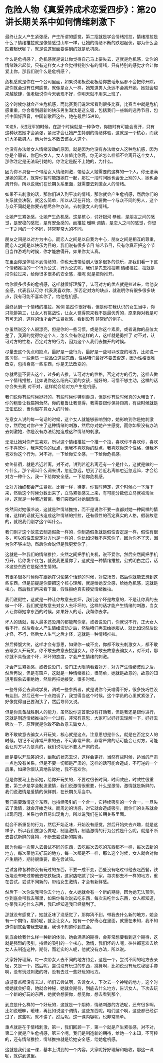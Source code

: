 # 危险人物《真爱养成术恋爱四步》：第20讲长期关系中如何情绪刺激下

最终让女人产生紧张感，产生所谓的感觉，第二招就是学会情绪推拉，情绪推拉是什么？情绪推拉就是像情感过山车一样，让她的情绪不断的跌宕起伏，那为什么会跌宕起伏呢？，就是说这里面要讲到的就是危机感。

什么是危机感？，危机感就是说让你觉得自己马上要失去，这就是危机感，让你的情绪跌宕起伏，只有这样女人才会觉得特别少有的情绪，只有特别的感觉才会让你爱上你，那我们说什么是危机感？。

危机感就是你在一个公司里面，如果说老板说老板给你放话永远都不会把你开除，那你就会没有任何感觉，就像是女人一样，她知道男人永远不会离开她，她就会越来越放肆，但老板说你今天表现不好，你明天就不用来上班了。

这个时候你就会产生危机感，而比赛我们说常常看到很多比赛，比赛当中就是危机感重重，你会看到最新的快乐男生淘汰是这么强，包括我们一些新的选秀节目，包括中国好声音，中国新歌声这些，她在最后15进10。

10进5，5进冠军的时候，在那个时候就是一种争夺，你随时有可能会离开，只有这种状态她才会紧张，紧张才会让她产生特别的情绪体验，这就是一个核心，而我们大多数男人，他为什么不敢去该女人这个。

他没有办法给女人情绪波动的原因，就是因为他没有办法给女人这种危机感，因为你是个弱者，你巴结女人，女人价值比你高，你无论怎么样都不会离开这个女人，那你注定是无法吸引她的，你注定是配不上她的，为什么。

因为你不具备一个带给女人情绪刺激，带给女人她需要的这样的一个人，你无法满足她的需求，就算你暂时能跟她在一起，那过一段时间她也会爱上别的人，她也会离开你，所以说我们在长期关系里面，就需要去刺激女人的情绪。

如果不去刺激的话，那你们进入到平淡的情绪，那你就会产生危机感，然后你们的关系就会决裂，就这么简单，所以从现在开始，你要做一个与众不同的男人，这个与众不同就是你要去想尽各种办法，去刺激女人的情绪。

让她产生紧张感，让她产生危机感，这是核心，讨好银河 恭维，是朋友之间的感觉，是安稳的感觉，是有安全感的，而推拉 暧昧 调情，是恋人之间的感觉，你想一下之间的一个不同，非常非常大的不同。

朋友之间是以对方为中心，而恋人之间是以自我为中心，朋友之间是相互的尊重，而恋人之间是以快乐为目的，我们说有很多节目 综艺节目，只有你真正把这个节目当作游戏的时候，你才能放得开，如果你太认真。

在里面你是体验不到情绪的，你也无法带给别人很多很多的快乐，那我们看一下这个情绪推拉的一个行为公式，行为公式呢，我们是先去推拉嘛 情绪推拉，拉就是把你拉过来，给你很多很多的安全感，推呢 就是把你推开。

给你很多很多的危机感，这样就很好理解了，认可对方的优点就是拉过来，给他安全感，代表我认可你 代表我喜欢你，那否定对方的缺点，就说明你有很多很多缺点，我有可能不喜欢你了，给他危机感。

最终达到一个情绪的推拉，案例 虽然你很好看，但是你在我认识的女生当中，你只能排第三，让女人有挑战性，让女人觉得原来我不是最优秀的，原来你对我是可有可无的，这样的话才会产生紧张感，看到没有 非常好的例子。

你虽然说这个人很漂亮，但是你的一些习惯，或是你这个素质，或者说你的品位太差了，我真的觉得你这个人，怎么会有你这样的人，这样就是勇推了 对不对，认可对方的性格，否定对方的行为，因为这个人我们去推开的时候。

尽量去这个优点和缺点，最好是一些行为，最好是一些可以改变的地方，比如说一些习惯，一些素质 一些品位这些东西，性格咱们最好不要去否定，因为性格很难改变，包括身高一些东西，你是无法改变的。

你就尽量不要去这个，过多的去推，认可对方的性格，否定对方的行为，这样去做一个情绪推拉，比如说你这么阳光可爱的女孩，挺好的，可惜不够主动，这样的话你会失去我 对不对，这样就会给对方产生危机感。

我们说你有些时候挺好的，有些时候你特别善良，但是你有些时候真的太粗鲁了，你的粗鲁让我猫狗耸然，你的粗鲁让我觉得，我需要跟你保持距离，有些时候就是王伍伍说，当你越在意女人的时候。

在意女人说的每一句话的时候，这个女人就能够影响到你，她影响到你是她刺激你，然后她对你产生了这种情绪的刺激，然后你对她产生感觉，而你如果没有办法去刺激她，你是没有办法给她造成这种情绪的刺激。

无法让她对你产生喜欢，所以这个情绪推拉一个推一个拉，喜欢你不喜欢你，喜欢你不喜欢你，我喜欢你的优点，但我不喜欢你的缺点，我喜欢你这个性格，但我不喜欢你这个行为，对不对，一下给你安全感，一下给你危机感。

始终徘徊，就是若近若离，对不对，讲到若近若离还有一个是什么，这就是做的一个什么，那个词叫什么词来讲，忽近忽远，想到了若近若离嘛忽近忽远嘛，才会给对方一种什么，我一下给你安全感，一下给你危机感。

让对方始终都会产生紧张，比赛一样，待定，你暂时待定，这个时候心一下落下来，然后这个时候分数出来了，立马紧张感又上来，有可能分数低立马就被淘汰掉，这就是一种若近若离，我们突然间对她很热情。

突然间对她很冷淡，这就是种情绪推拉，而不是说你不要一直都对她一种同样的情绪，这样的话就无法造成这种情绪的推拉，还有假性的否定真实的人格，假装故意的，就跟我们刚才这个叫什么。

我们刚才这个故意去制造假象一样的，你制造假象就是假性否定是一样，假性有很多，可以假性去否定对方也是一样的，你比如说我不喜欢你了，因为你不了天，因为你不够主动，然后你会说但是我更爱你了。

这就是一种我们的情绪推拉，突然之间把手机关机，说不爱你，然后突然间把手机打开，给你发个红包，就说我更爱你了，这就是一种情绪推拉，公式明白之后，话术这些东西它是促进生情的。

有很多很多时候你在跟她在讨论某个话题的时候，对应场景，然后你就能去想到这些东西，但是前提是你要把这个核心理解，就是给她安全感，给她危机感，这就是核心，然后我们再来看下面，假性拒绝真实接受情绪推拉。

我们说假性，这就是一种让你故意去变坏，我们这个坏是故意的，不是让你真的去做一个坏，我们就是故意去对女人去坏坏的，这样的话才能产生情绪的刺激，当女人让你帮她拿东西的时候，如果好人的话，我帮你去拿。

坏人的话就，每人最多还没用的都能帮你拿，或者说没门，你就说不行，正大女人看不行，然后看女人产生情绪波动之后，然后咱们再去给她服从，就比如说然后说才怪，不行，然后女人生气之后才怪，这就是一种情绪推拉。

然后捧腹大笑，这样才会有意思，如果你一成不变，你都不敢去刺激女人，都不敢去跟女人开玩笑，你不敢去故意去挑逗女人，你不敢去故意去骗女人，对不对，那你就不具备这个坏，坏坏的态度，才会产生情绪的刺激。

才会产生紧张感，或者说没门，没门正大眼睛看着对方，对方产生情绪波动之后，然后再说，但是有窗户，这就是一种情绪推拉，很简单，她就是故意的，故意的知道用假象去拒绝她，然后再把她接受，很多时候。

一些导师会去调戏学员，调戏一些参赛者，就是说你今天唱得不好，很多技巧性没有达到，然后还有一个点跑调了，我觉得当这个时候，这个学员的心里就紧张了，好像觉得自己要淘汰了，然后导师又说。

但是你具备战胜别人的能力，虽然说你这首歌没有打动我，但是我还是跟你进行，这就是制造情绪推拉的一个过程，非常有意思，大家可以好好去理解一下，好好去吸收一下，原理就是你敢不敢故意去骗女人。

敢不敢故意去骗女人开玩笑，核心就是这点，注意思想是什么，就是在否定女人的时候，切记不可非常严肃的去，不可非常严肃，非常严肃的话可能会让对方，可能会让对方以为是真的，我们说切记不要太严肃的说。

而是要以开玩笑的说，幽默的状态去说，这样会更好，当然有些时候，适当的严肃一点也没有关系，但是不要一切都是严肃的，这样的话可能会造成，不可逆的一个后果，如果你很认真地告诉她，我不喜欢你。

但是你要马上告诉她，给你开玩笑的，不要过很长时间，时间效应，时效性很重要，第三步是学会制造激情，我们说激情很重要，什么是激情，激情就是新鲜的，我们说激情是爱情的保鲜剂，在长期关系当中。

我们需要激情这个东西，也持续吸引的一个合一，它持续吸引的一个合一，一旦失去了激情，就会开始乏味，而周边的诱惑，对它就会造成吸引，而你们的关系就会出现问题，关系也会容易出现角力，所以说我们在长期关系里面。

就会不断重复的行为，然后开始乏味，开始没有感觉，然后开始失去兴趣，就是这样子，所以我们要怎么做呢，制造激情，制造激情的行为公式是什么呢，就是不断去尝试新鲜的食物，不断去尝试新的期待。

因为你每一次带人去尝试不同的东西，去吃每次去吃的东西都不一样，每次去新的地方，每次带他去好玩的地方，每一次都是不一样，那么这个时候，女人就会对你产生期待，期待很重要，重在尝试嘛。

尝试各种各种你没有玩过的东西，不要一成不变，西餐没有吃过带他去吃西餐，铁板烧没有吃过带他去吃铁板烧，这家店吃腻了换一家，每次都去不一样的地方，重在尝试，尝试不同新的，带给女生激情，才会有新鲜感。

然后下一次你说我带你去个地方，女人她就会有一个新的期待，因为她无法预测，你到底会带我去哪里，如果你每次说去吃东西，每次去吃什么东西，女人都知道，你带我去吃什么东西，我已经知道我已经猜到了。

那就没有感觉了，她就乏味了没感觉了，那你猜不到，带我去什么新的地方，她会有一个期待，期待呢，就会让女人，她有一个好奇心在里面，就重在未知，我不知道你到底会带我去哪里，我也不知道你到底会。

到底会给我什么样一种新的体验，她会满满的期待，会非常想要看到这个期待，这就是强烈的吸引，持续的吸引的一个核心，激情，我们坏的人呢，往往都喜欢去给女人去制造这种，期待，而老实的人呢，他就没有办法，所以说。

大家好好理解，每一次带女人去不同的地方约会，这是一个，尝试不同的地方去亲密，又是一个，然后呢，尝试没有玩过的东西，跳舞啊，比如说没有玩过秘密手套啊，没有玩过刺激的呀，没有去过一些好玩的地方。

旅游景点都没有去过，咱们去尝试啊，告诉女人，下次去一个神秘的地方，这个时候她就会好奇，她就会神秘，她就会期待，到底去什么地方，告诉女人，下次去玩一个新的好玩的东西，她就会想要你，想见你，想去看到那个。

到底是什么样的一个好玩的，这就是一个期待，情绪刺激的方法呢，还有很多啊，比如说暧昧，暧昧，再比如说这个调情，这些东西呢，咱们这个啊，这些都已经讲过了，这些呢，就不讲了，然后呢，这一课内容呢，也非常简单。

重点就是在于情绪刺激，第一，我们回顾一下，第一个就是产生紧张感，对不对，第二个就是产生危机感，第三个呢，我们是制造新的期待，给她一个未知，不可控的，还有情绪推拉，情绪推拉就是给她安全感，给她危机感。

这就是我们这一课，基本上讲到的一个内容，大家呢好好理解和吸收，那这一课呢，就讲到这里。